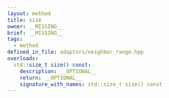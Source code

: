 ```yaml
---
layout: method
title: size
owner: __MISSING__
brief: __MISSING__
tags:
  - method
defined_in_file: adaptors/neighbor_range.hpp
overloads:
  std::size_t size() const:
    description: __OPTIONAL__
    return: __OPTIONAL__
    signature_with_names: std::size_t size() const
---
```

